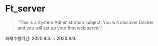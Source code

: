 # Ft_server

> "This is a System Administration subject. You will discover Docker and you will set up your ﬁrst web server."

과제수행기간: 2020.8.3. ~ 2020.8.9.
